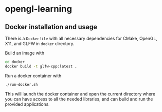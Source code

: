 # opengl-learning

## Docker installation and usage

There is a `Dockerfile` with all necessary dependencies for CMake, OpenGL,
X11, and GLFW in `docker` directory.

Build an image with

```bash
cd docker
docker build -t glfw-cpp:latest .
```

Run a docker container with

```bash
./run-docker.sh
```

This will launch the docker container and open the current directory where you can have access to all the needed libraries, and can build and run the provided applications.
